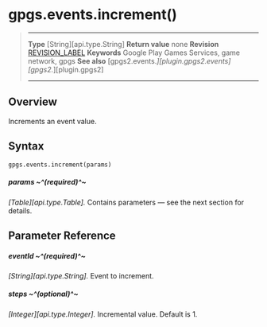 # gpgs.events.increment()

> --------------------- ------------------------------------------------------------------------------------------
> __Type__              [String][api.type.String]
> __Return value__      none
> __Revision__          [REVISION_LABEL](REVISION_URL)
> __Keywords__          Google Play Games Services, game network, gpgs
> __See also__          [gpgs2.events.*][plugin.gpgs2.events]
>                       [gpgs2.*][plugin.gpgs2]
> --------------------- ------------------------------------------------------------------------------------------

## Overview

Increments an event value.

## Syntax

	gpgs.events.increment(params)

##### params ~^(required)^~
_[Table][api.type.Table]._ Contains parameters — see the next section for details.

## Parameter Reference

##### eventId ~^(required)^~
_[String][api.type.String]._ Event to increment.

##### steps ~^(optional)^~
_[Integer][api.type.Integer]._ Incremental value. Default is 1.